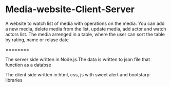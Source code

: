 # Media-website-Client-Server
A website to watch list of media with operations on the media.
You can add a new media, delete media from the list, update media, add actor and watch actors list.
The media arrenged in a table, where the user can sort the table by rating, name or relase date

========

The server side written in Node.js.The data is written to json file that function as a databse


The client side written in html, css, js with sweet alert and bootstarp libraries
